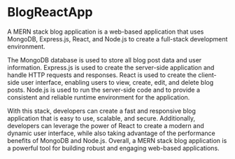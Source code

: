 # BlogReactApp
A MERN stack blog application is a web-based application that uses MongoDB, Express.js, React, and Node.js to create a full-stack development environment. 

The MongoDB database is used to store all blog post data and user information. Express.js is used to create the server-side application and handle HTTP requests and responses. React is used to create the client-side user interface, enabling users to view, create, edit, and delete blog posts. Node.js is used to run the server-side code and to provide a consistent and reliable runtime environment for the application. 

With this stack, developers can create a fast and responsive blog application that is easy to use, scalable, and secure. Additionally, developers can leverage the power of React to create a modern and dynamic user interface, while also taking advantage of the performance benefits of MongoDB and Node.js. Overall, a MERN stack blog application is a powerful tool for building robust and engaging web-based applications.
